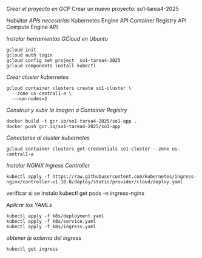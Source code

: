 
_Crear el proyecto en GCP_
Crear un nuevo proyecto: so1-tarea4-2025

_Habilitar APIs necesarias_
Kubernetes Engine API
Container Registry API
Compute Engine API

_Instalar herramientas GCloud en Ubuntu_

```
gcloud init
gcloud auth login
gcloud config set project  so1-tarea4-2025
gcloud components install kubectl
```

_Crear cluster kubernetes_
```
gcloud container clusters create so1-cluster \
  --zone us-central1-a \
  --num-nodes=2

```
_Construir y subir la imagen a Container Registry_
```
docker build -t gcr.io/so1-tarea4-2025/so1-app .
docker push gcr.io/so1-tarea4-2025/so1-app
```
_Conectarse al cluster kubernetes_
```
gcloud container clusters get-credentials so1-cluster --zone us-central1-a
```

_Instalar NGINX Ingress Controller_
```
kubectl apply -f https://raw.githubusercontent.com/kubernetes/ingress-nginx/controller-v1.10.0/deploy/static/provider/cloud/deploy.yaml
```

verificar si se instalo
kubectl get pods -n ingress-nginx

_Aplicar los YAMLs_
```
kubectl apply -f k8s/deployment.yaml
kubectl apply -f k8s/service.yaml
kubectl apply -f k8s/ingress.yaml
```

_obtener ip externa del ingress_
```
kubectl get ingress
```


